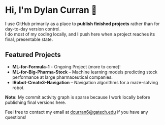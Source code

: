 # Hi, I'm Dylan Curran 👋

I use GitHub primarily as a place to **publish finished projects** rather than for day-to-day version control.  
I do most of my coding locally, and I push here when a project reaches its final, presentable state.

## Featured Projects
- **ML-for-Formula-1** - Ongoing Project (more to come)!
- **ML-for-Big-Pharma-Stock** – Machine learning models predicting stock performance at large pharmaceutical companies.
- **IRobot-Create3-Navigation** – Navigation algorithms for a maze-solving robot.

**Note:** My commit activity graph is sparse because I work locally before publishing final versions here.

Feel free to contact my email at dcurran6@gatech.edu if you have any questions!
